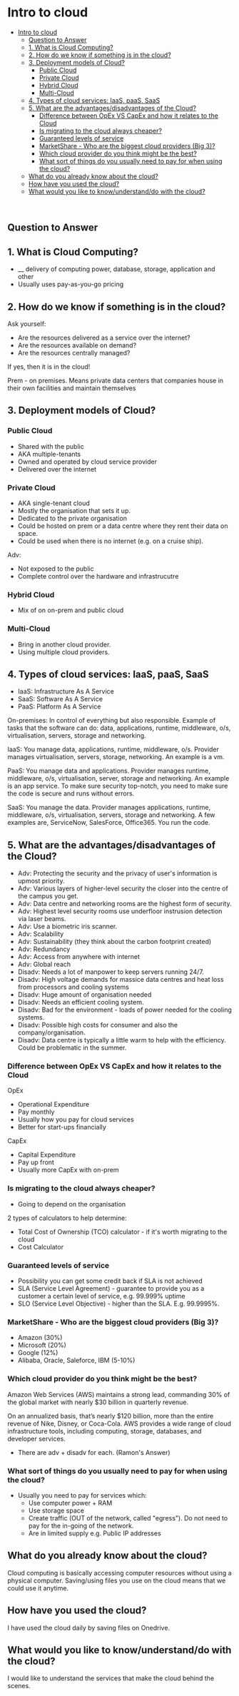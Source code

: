 # Intro to cloud

- [Intro to cloud](#intro-to-cloud)
  - [Question to Answer](#question-to-answer)
  - [1. What is Cloud Computing?](#1-what-is-cloud-computing)
  - [2. How do we know if something is in the cloud?](#2-how-do-we-know-if-something-is-in-the-cloud)
  - [3. Deployment models of Cloud?](#3-deployment-models-of-cloud)
    - [Public Cloud](#public-cloud)
    - [Private Cloud](#private-cloud)
    - [Hybrid Cloud](#hybrid-cloud)
    - [Multi-Cloud](#multi-cloud)
  - [4. Types of cloud services: IaaS, paaS, SaaS](#4-types-of-cloud-services-iaas-paas-saas)
  - [5. What are the advantages/disadvantages of the Cloud?](#5-what-are-the-advantagesdisadvantages-of-the-cloud)
    - [Difference between OpEx VS CapEx and how it relates to the Cloud](#difference-between-opex-vs-capex-and-how-it-relates-to-the-cloud)
    - [Is migrating to the cloud always cheaper?](#is-migrating-to-the-cloud-always-cheaper)
    - [Guaranteed levels of service](#guaranteed-levels-of-service)
    - [MarketShare - Who are the biggest cloud providers (Big 3)?](#marketshare---who-are-the-biggest-cloud-providers-big-3)
    - [Which cloud provider do you think might be the best?](#which-cloud-provider-do-you-think-might-be-the-best)
    - [What sort of things do you usually need to pay for when using the cloud?](#what-sort-of-things-do-you-usually-need-to-pay-for-when-using-the-cloud)
  - [What do you already know about the cloud?](#what-do-you-already-know-about-the-cloud)
  - [How have you used the cloud?](#how-have-you-used-the-cloud)
  - [What would you like to know/understand/do with the cloud?](#what-would-you-like-to-knowunderstanddo-with-the-cloud)

<br>

## Question to Answer

## 1. What is Cloud Computing?

* __ delivery of computing power, database, storage, application and other
* Usually uses pay-as-you-go pricing

## 2. How do we know if something is in the cloud?

  Ask yourself:
  * Are the resources delivered as a service over the internet?
  * Are the resources available on demand?
  * Are the resources centrally managed?

If yes, then it is in the cloud!

Prem - on premises. Means private data centers that companies house in their own facilities and maintain themselves

## 3. Deployment models of Cloud?

### Public Cloud

* Shared with the public
* AKA multiple-tenants 
* Owned and operated by cloud service provider
* Delivered over the internet

### Private Cloud

* AKA single-tenant cloud
* Mostly the organisation that sets it up.
* Dedicated to the private organisation
* Could be hosted on prem or a data centre where they rent their data on space. 
* Could be used when there is no internet (e.g. on a cruise ship).

Adv:
  * Not exposed to the public
  * Complete control over the hardware and infrastrucutre

### Hybrid Cloud 

* Mix of on on-prem and public cloud 

### Multi-Cloud
* Bring in another cloud provider.
* Using multiple cloud providers.

## 4. Types of cloud services: IaaS, paaS, SaaS

* IaaS: Infrastructure As A Service
* SaaS: Software As A Service
* PaaS: Platform As A Service
  
On-premises: In control of everything but also responsible. Example of tasks that the software can do: data, applications, runtime, middleware, o/s, virtualisation, servers, storage and networking.

IaaS: You manage data, applications, runtime, middleware, o/s. Provider manages virtualisation, servers, storage, networking. An example is a vm.

PaaS: You manage data and applications. Provider manages runtime, middleware, o/s, virtualisation, server, storage and networking. An example is an app service. To make sure security top-notch, you need to make sure the code is secure and runs without errors.

SaaS: You manage the data. Provider manages applications, runtime, middleware, o/s, virtualisation, servers, storage and networking. A few examples are, ServiceNow, SalesForce, Office365. You run the code. 

## 5. What are the advantages/disadvantages of the Cloud?

* Adv: Protecting the security and the privacy of user's information is upmost priority.
* Adv: Various layers of higher-level security the closer into the centre of the campus you get.
* Adv: Data centre and networking rooms are the highest form of security.
* Adv: Highest level security rooms use underfloor instrusion detection via laser beams.
* Adv: Use a biometric iris scanner. 
* Adv: Scalability
* Adv: Sustainability (they think about the carbon footprint created)
* Adv: Redundancy
* Adv: Access from anywhere with internet
* Adv: Global reach 
* Disadv: Needs a lot of manpower to keep servers running 24/7.
* Disadv: High voltage demands for massice data centres and heat loss from processors and cooling systems 
* Disadv: Huge amount of organisation needed
* Disadv: Needs an efficient cooling system.
* Disadv: Bad for the environment - loads of power needed for the cooling systems. 
* Disadv: Possible high costs for consumer and also the company/organisation. 
* Disadv: Data centre is typically a little warm to help with the efficiency. Could be problematic in the summer.

### Difference between OpEx VS CapEx and how it relates to the Cloud

OpEx
* Operational Expenditure
* Pay monthly
* Usually how you pay for cloud services
* Better for start-ups financially 

CapEx
* Capital Expenditure
* Pay up front
* Usually more CapEx with on-prem

### Is migrating to the cloud always cheaper?

* Going to depend on the organisation 

2 types of calculators to help determine:
* Total Cost of Ownership (TCO) calculator - if it's worth migrating to the cloud
* Cost Calculator

### Guaranteed levels of service
* Possibility you can get some credit back if SLA is not achieved
* SLA (Service Level Agreement) - guarantee to provide you as a customer a certain level of service, e.g. 99.999% uptime
* SLO (Service Level Objective) - higher than the SLA. E.g. 99.9995%.

### MarketShare - Who are the biggest cloud providers (Big 3)?
* Amazon (30%)
* Microsoft (20%)
* Google (12%)
* Alibaba, Oracle, Saleforce, IBM (5-10%)
  
### Which cloud provider do you think might be the best?
Amazon Web Services (AWS) maintains a strong lead, commanding 30% of the global market with nearly $30 billion in quarterly revenue.

On an annualized basis, that’s nearly $120 billion, more than the entire revenue of Nike, Disney, or Coca-Cola. AWS provides a wide range of cloud infrastructure tools, including computing, storage, databases, and developer services.

* There are adv + disadv for each. (Ramon's Answer) 

### What sort of things do you usually need to pay for when using the cloud?
* Usually you need to pay for services which:
  * Use computer power + RAM
  * Use storage space
  * Create traffic (OUT of the network, called "egress"). Do not need to pay for the in-going of the network.
  * Are in limited supply e.g. Public IP addresses

## What do you already know about the cloud?
Cloud computing is basically accessing computer resources without using a physical computer. Saving/using files you use on the cloud means that we could use it anytime. 
## How have you used the cloud?
I have used the cloud daily by saving files on Onedrive. 
## What would you like to know/understand/do with the cloud?
I would like to understand the services that make the cloud behind the scenes. 
